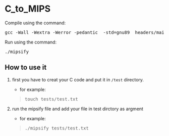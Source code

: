 # C_to_MIPS

Compile using the command:

<pre>
gcc -Wall -Wextra -Werror -pedantic  -std=gnu89  headers/main.h  \*.c  -o mipsify -g
</pre>

Run using the command:

<pre>
./mipsify <file>
</pre>

## How to use it

1. first you have to creat your C code and put it in `/test` directory.

    - for example:
    ><pre>touch tests/test.txt</pre>
2. run the mipsify file and add your file in test dirctory as argment

    - for example:
    ><pre>./mipsify tests/test.txt</pre>
